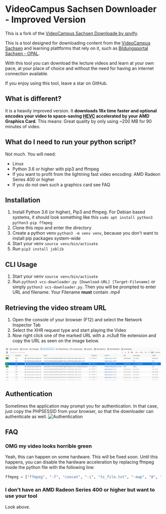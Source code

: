 # VideoCampus Sachsen Downloader - Improved Version
This is a fork of the [VideoCampus Sachsen Downloade by spylfy](https://github.com/spyfly/videocampus-sachsen-downloader).

This is a tool designed for downloading content from the [VideoCampus Sachsen](https://videocampus.sachsen.de/) and learning plattforms that rely on it, such as [Bildungsportal Sachsen - OPAL](https://bildungsportal.sachsen.de/opal).

With this tool you can download the lecture videos and learn at your own pace, at your place of choice and without the need for having an internet connection available.

If you enjoy using this tool, leave a star on GitHub.

## What is different?
It is a heavily improved version. It **downloads 16x time faster and optional encodes your video to space-saving [HEVC](https://de.wikipedia.org/wiki/High_Efficiency_Video_Coding) accelerated by your AMD Graphics Card**. This means: Great quality by only using ~200 MB for 90 minutes of video.

## What do I need to run your python script?
Not much. You will need:
- Linux
- Python 3.6 or higher with pip3 and ffmpeg
- If you want to profit from the lightning fast video encoding: AMD Radeon Series 400 or higher
- If you do not own such a graphics card see FAQ


## Installation
1. Install Python 3.6 (or higher), Pip3 and ffmpeg. For Debian based systems, it should look something like this `sudo apt install python3 python3-pip ffmpeg`
3. Clone this repo and enter the directory
4. Create a python venv `python3 -m venv venv`, because you don't want to install pip packages system-wide
5. Start your venv `source venv/bin/activate`
6. Run `pip3 install joblib`


## CLI Usage
1. Start your venv `source venv/bin/activate`
2. Run `python3 vcs-downloader.py [Download-URL] [Target-Filename]` or simply `python3 vcs-downloader.py`. Then you will be prompted to enter URL and filename. Your Filename **must** contain *.mp4*

## Retrieving the video stream URL
1. Open the console of your browser (F12) and select the Network Inspector Tab
2. Select the XHR request type and start playing the Video
3. Now right click one of the marked URL with a *.m3u8* file extension and copy the URL as seen on the image below.

![Example](./example.png "Network Inspector Example")

## Authentication
Sometimes the application may prompt you for authentication. In that case,  just copy the PHPSESSID from your browser, so that the downloader can authenticate as well.
![Authentication](./auth.png "Authentication Example")

## FAQ
### OMG my video looks horrible green
Yeah, this can happen on some hardware. This will be fixed soon. Until this happens, you can disable the hardware acceleration by replacing ffmpeg inside the python file with the following line:
```python
ffmpeg = ["ffmpeg", "-f", "concat", "-i", "ts_file.txt", "-map", "0", "-c:a", "copy", "-c:v", "libx265", "-crf", "25", "-preset", "slow", filename]
```

### I don't have an AMD Radeon Series 400 or higher but want to use your tool
Look above.
